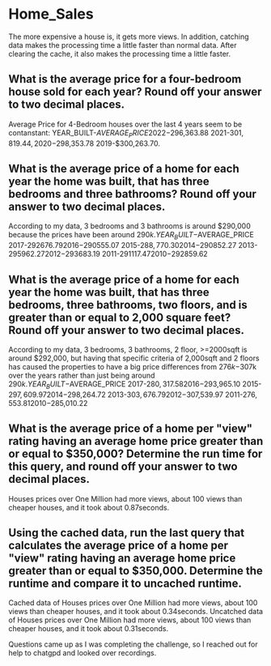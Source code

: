 # Home_Sales
The more expensive a house is, it gets more views. 
In addition, catching data makes the processing time a little faster than normal data. After clearing the cache, it also makes the processing time a little faster. 

## What is the average price for a four-bedroom house sold for each year? Round off your answer to two decimal places.
Average Price for 4-Bedroom houses over the last 4 years seem to be contanstant:
YEAR_BUILT-$AVERAGE_PRICE
2022-$296,363.88
2021-$301,819.44,
2020-$298,353.78
2019-$300,263.70. 

## What is the average price of a home for each year the home was built, that has three bedrooms and three bathrooms? Round off your answer to two decimal places.
According to my data, 3 bedrooms and 3 bathrooms is around $290,000 because the prices have been around $290k.
YEAR_BUILT-$AVERAGE_PRICE
2017-$292676.79
2016-$290555.07
2015-$288,770.30
2014-$290852.27
2013-$295962.27
2012-$293683.19
2011-$291117.47
2010-$292859.62

## What is the average price of a home for each year the home was built, that has three bedrooms, three bathrooms, two floors, and is greater than or equal to 2,000 square feet? Round off your answer to two decimal places.
According to my data, 3 bedrooms, 3 bathrooms, 2 floor, >=2000sqft is around $292,000, but having that specific criteria of 2,000sqft and 2 floors has caused the properties to have a big price differences from $276k-$307k over the years rather than just being around $290k.
YEAR_BUILT-$AVERAGE_PRICE
2017-$280,317.58
2016-$293,965.10
2015-$297,609.97
2014-$298,264.72
2013-$303,676.79
2012-$307,539.97
2011-$276,553.81
2010-$285,010.22

## What is the average price of a home per "view" rating having an average home price greater than or equal to $350,000? Determine the run time for this query, and round off your answer to two decimal places.
Houses prices over One Million had more views, about 100 views than cheaper houses, and it took about 0.87seconds. 

## Using the cached data, run the last query that calculates the average price of a home per "view" rating having an average home price greater than or equal to $350,000. Determine the runtime and compare it to uncached runtime.
Cached data of Houses prices over One Million had more views, about 100 views than cheaper houses, and it took about 0.34seconds. 
Uncatched data of Houses prices over One Million had more views, about 100 views than cheaper houses, and it took about 0.31seconds. 




Questions came up as I was completing the challenge, so I reached out for help to chatgpd and looked over recordings. 

